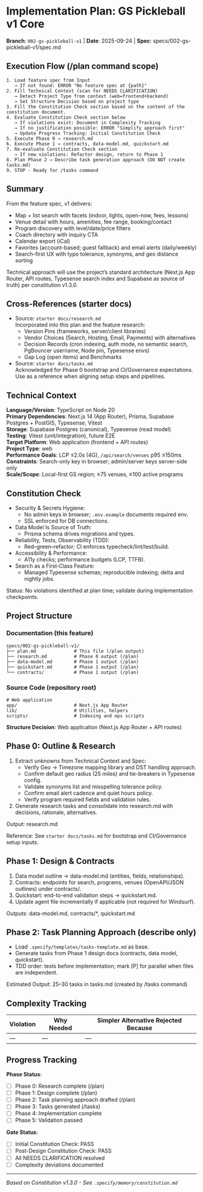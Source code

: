 # Implementation Plan: GS Pickleball v1 Core

**Branch**: `002-gs-pickleball-v1` | **Date**: 2025-09-24 | **Spec**: specs/002-gs-pickleball-v1/spec.md

## Execution Flow (/plan command scope)

```text
1. Load feature spec from Input
   → If not found: ERROR "No feature spec at {path}"
2. Fill Technical Context (scan for NEEDS CLARIFICATION)
   → Detect Project Type from context (web=frontend+backend)
   → Set Structure Decision based on project type
3. Fill the Constitution Check section based on the content of the constitution document.
4. Evaluate Constitution Check section below
   → If violations exist: Document in Complexity Tracking
   → If no justification possible: ERROR "Simplify approach first"
   → Update Progress Tracking: Initial Constitution Check
5. Execute Phase 0 → research.md
6. Execute Phase 1 → contracts, data-model.md, quickstart.md
7. Re-evaluate Constitution Check section
   → If new violations: Refactor design, return to Phase 1
8. Plan Phase 2 → Describe task generation approach (DO NOT create tasks.md)
9. STOP - Ready for /tasks command
```

## Summary

From the feature spec, v1 delivers:

- Map + list search with facets (indoor, lights, open-now, fees, lessons)
- Venue detail with hours, amenities, fee range, booking/contact
- Program discovery with level/date/price filters
- Coach directory with inquiry CTA
- Calendar export (iCal)
- Favorites (account-based; guest fallback) and email alerts (daily/weekly)
- Search-first UX with typo tolerance, synonyms, and geo distance sorting

Technical approach will use the project’s standard architecture (Next.js App Router, API routes, Typesense search index and Supabase as source of truth) per constitution v1.3.0.

## Cross-References (starter docs)

- Source: `starter docs/research.md`  
  Incorporated into this plan and the feature research:
  - Version Pins (frameworks, server/client libraries)
  - Vendor Choices (Search, Hosting, Email, Payments) with alternatives
  - Decision Records (cron indexing, auth mode, no semantic search, PgBouncer username, Node pin, Typesense envs)
  - Gap Log (open items) and Benchmarks
- Source: `starter docs/tasks.md`  
  Acknowledged for Phase 0 bootstrap and CI/Governance expectations. Use as a reference when aligning setup steps and pipelines.

## Technical Context

**Language/Version**: TypeScript on Node 20  
**Primary Dependencies**: Next.js 14 (App Router), Prisma, Supabase Postgres + PostGIS, Typesense, Vitest  
**Storage**: Supabase Postgres (canonical), Typesense (read model)  
**Testing**: Vitest (unit/integration), future E2E  
**Target Platform**: Web application (frontend + API routes)  
**Project Type**: web  
**Performance Goals**: LCP ≤2.0s (4G), `/api/search/venues` p95 ≤150ms  
**Constraints**: Search-only key in browser; admin/server keys server-side only  
**Scale/Scope**: Local-first GS region; ≥75 venues, ≥100 active programs

## Constitution Check

- Security & Secrets Hygiene:  
  - No admin keys in browser; `.env.example` documents required env.  
  - SSL enforced for DB connections.  
- Data Model Is Source of Truth:  
  - Prisma schema drives migrations and types.  
- Reliability, Tests, Observability (TDD):  
  - Red–green–refactor; CI enforces typecheck/lint/test/build.  
- Accessibility & Performance:  
  - A11y checks; performance budgets (LCP, TTFB).  
- Search as a First‑Class Feature:  
  - Managed Typesense schemas; reproducible indexing; delta and nightly jobs.

Status: No violations identified at plan time; validate during implementation checkpoints.

## Project Structure

### Documentation (this feature)

```text
specs/002-gs-pickleball-v1/
├── plan.md              # This file (/plan output)
├── research.md          # Phase 0 output (/plan)
├── data-model.md        # Phase 1 output (/plan)
├── quickstart.md        # Phase 1 output (/plan)
└── contracts/           # Phase 1 output (/plan)
```

### Source Code (repository root)

```text
# Web application
app/                     # Next.js App Router
lib/                     # Utilities, helpers
scripts/                 # Indexing and ops scripts
```

**Structure Decision**: Web application (Next.js App Router + API routes)

## Phase 0: Outline & Research

1. Extract unknowns from Technical Context and Spec:
   - Verify Geo → Timezone mapping library and DST handling approach.  
   - Confirm default geo radius (25 miles) and tie-breakers in Typesense config.  
   - Validate synonyms list and misspelling tolerance policy.  
   - Confirm email alert cadence and quiet hours policy.  
   - Verify program required fields and validation rules.  
2. Generate research tasks and consolidate into research.md with decisions, rationale, alternatives.

  Output: research.md
  
  Reference: See `starter docs/tasks.md` for bootstrap and CI/Governance setup inputs.

## Phase 1: Design & Contracts

1. Data model outline → data-model.md (entities, fields, relationships).  
2. Contracts: endpoints for search, programs, venues (OpenAPI/JSON outlines) under contracts/.  
3. Quickstart: end-to-end validation steps → quickstart.md.  
4. Update agent file incrementally if applicable (not required for Windsurf).

Outputs: data-model.md, contracts/*, quickstart.md

## Phase 2: Task Planning Approach (describe only)

- Load `.specify/templates/tasks-template.md` as base.  
- Generate tasks from Phase 1 design docs (contracts, data model, quickstart).  
- TDD order: tests before implementation; mark [P] for parallel when files are independent.

Estimated Output: 25–30 tasks in tasks.md (created by /tasks command)

## Complexity Tracking

| Violation | Why Needed | Simpler Alternative Rejected Because |
|-----------|------------|-------------------------------------|
| — | — | — |

## Progress Tracking

**Phase Status**:  
- [ ] Phase 0: Research complete (/plan)  
- [ ] Phase 1: Design complete (/plan)  
- [ ] Phase 2: Task planning approach drafted (/plan)  
- [ ] Phase 3: Tasks generated (/tasks)  
- [ ] Phase 4: Implementation complete  
- [ ] Phase 5: Validation passed  

**Gate Status**:  
- [ ] Initial Constitution Check: PASS  
- [ ] Post-Design Constitution Check: PASS  
- [ ] All NEEDS CLARIFICATION resolved  
- [ ] Complexity deviations documented  

---  
*Based on Constitution v1.3.0 - See `.specify/memory/constitution.md`*
